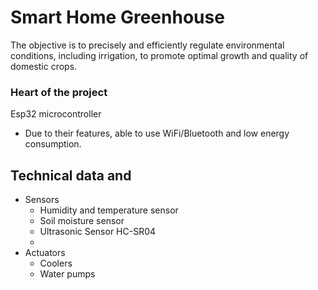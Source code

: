 # Smart Home Greenhouse
The objective is to precisely and efficiently regulate environmental conditions, including irrigation, to promote optimal growth and quality of domestic crops.

### Heart of the project
Esp32 microcontroller
- Due to their features, able to use WiFi/Bluetooth and low energy consumption.

## Technical data and 
- Sensors
  - Humidity and temperature sensor
  - Soil moisture sensor
  - Ultrasonic Sensor HC-SR04
  - 
- Actuators
  - Coolers
  - Water pumps

